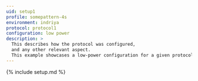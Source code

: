 ```yaml
---
uid: setup1
profile: somepattern-4s
environment: indriya
protocol: protocol1
configuration: low power
description: >
  This describes how the protocol was configured,
  and any other relevant aspect.
  This example showcases a low-power configuration for a given protocol.
---
```


{% include setup.md %}
